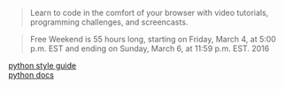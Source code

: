 > Learn to code in the comfort of your browser with video tutorials, programming challenges, and screencasts.

> Free Weekend is 55 hours long, starting on Friday, March 4, at 5:00 p.m. EST and ending on Sunday, March 6, at 11:59 p.m. EST. 2016

[python style guide](http://legacy.python.org/dev/peps/pep-0008/)
<br>
[python docs](https://www.codeschool.com/pluralsight-courses/python-fundamentals)
